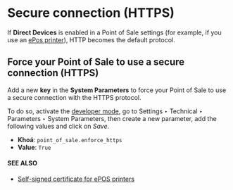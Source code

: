 # Secure connection (HTTPS)

If **Direct Devices** is enabled in a Point of Sale settings (for example, if you use an [ePos
printer](epos_printers.md)), HTTP becomes the default protocol.

## Force your Point of Sale to use a secure connection (HTTPS)

Add a new **key** in the **System Parameters** to force your Point of Sale to use a secure
connection with the HTTPS protocol.

To do so, activate the [developer mode](../../../general/developer_mode.md#developer-mode), go to Settings ‣
Technical ‣ Parameters ‣ System Parameters, then create a new parameter, add the following
values and click on *Save*.

- **Khoá**: `point_of_sale.enforce_https`
- **Value**: `True`

#### SEE ALSO
- [Self-signed certificate for ePOS printers](epos_ssc.md)
